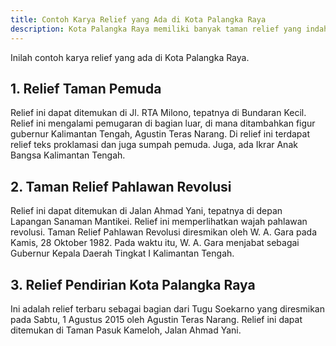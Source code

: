 ```yaml
---
title: Contoh Karya Relief yang Ada di Kota Palangka Raya
description: Kota Palangka Raya memiliki banyak taman relief yang indah.
---
```

Inilah contoh karya relief yang ada di Kota Palangka Raya.

## 1. Relief Taman Pemuda

Relief ini dapat ditemukan di Jl. RTA Milono, tepatnya di Bundaran Kecil. Relief ini mengalami pemugaran di bagian luar, di mana ditambahkan figur gubernur Kalimantan Tengah, Agustin Teras Narang. Di relief ini terdapat relief teks proklamasi dan juga sumpah pemuda. Juga, ada Ikrar Anak Bangsa Kalimantan Tengah.

## 2. Taman Relief Pahlawan Revolusi

Relief ini dapat ditemukan di Jalan Ahmad Yani, tepatnya di depan Lapangan Sanaman Mantikei. Relief ini memperlihatkan wajah pahlawan revolusi. Taman Relief Pahlawan Revolusi diresmikan oleh W. A. Gara pada Kamis, 28 Oktober 1982. Pada waktu itu, W. A. Gara menjabat sebagai Gubernur Kepala Daerah Tingkat I Kalimantan Tengah.

## 3. Relief Pendirian Kota Palangka Raya

Ini adalah relief terbaru sebagai bagian dari Tugu Soekarno yang diresmikan pada Sabtu, 1 Agustus 2015 oleh Agustin Teras Narang. Relief ini dapat ditemukan di Taman Pasuk Kameloh, Jalan Ahmad Yani.
